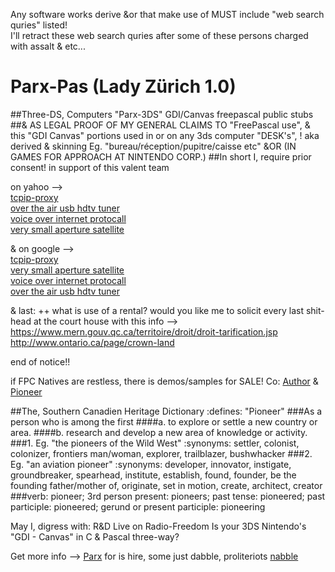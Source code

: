
Any software works derive &or that make use of MUST include "web search quries" listed!  
I'll retract these web search quries after some of these persons charged with assalt & etc...

# Parx-Pas (Lady Zürich 1.0)  
##Three-DS, Computers "Parx-3DS" GDI/Canvas freepascal public stubs 
##& AS LEGAL PROOF OF MY GENERAL CLAIMS TO "FreePascal use", & this "GDI Canvas" portions used in or on any 3ds computer "DESK's", ! aka derived & skinning Eg. "bureau/réception/pupitre/caisse etc" &OR (IN GAMES FOR APPROACH AT NINTENDO CORP.) 
##In short I, require prior consent! in support of this valent team 

on yahoo -->  
[tcpip-proxy](https://ca.search.yahoo.com/search;_ylt=A0LEV2NMYKhUEg0AvuzrFAx.;_ylc=X1MDMjExNDcyMTAwMwRfcgMyBGZyA3lmcC10LTcxNQRncHJpZANtSW9qNGMwcVJyeUtVWUNyOEtWbEpBBG5fcnNsdAMwBG5fc3VnZwMxBG9yaWdpbgNjYS5zZWFyY2gueWFob28uY29tBHBvcwMwBHBxc3RyAwRwcXN0cmwDBHFzdHJsAzExBHF1ZXJ5A3RjcGlwIHByb3h5BHRfc3RtcAMxNDIwMzIwODcy?p=tcpip+proxy&fr2=sb-top-ca.search&fr=yfp-t-715&fp=1)  
[over the air usb hdtv tuner](https://ca.search.yahoo.com/search;_ylt=AwrBTvtnYKhU25AAigjrFAx.;_ylc=X1MDMjExNDcyMTAwMwRfcgMyBGZyA3lmcC10LTcxNQRncHJpZANXRHNfNWRrZVE2R2F6eEVpNk9TMjFBBG5fcnNsdAMwBG5fc3VnZwMxBG9yaWdpbgNjYS5zZWFyY2gueWFob28uY29tBHBvcwMwBHBxc3RyAwRwcXN0cmwDBHFzdHJsAzE0BHF1ZXJ5A3VzYiBoZHR2IHR1bmVyBHRfc3RtcAMxNDIwMzIwODk3?p=usb+hdtv+tuner&fr2=sb-top-ca.search&fr=yfp-t-715&fp=1)  
[voice over internet protocall](https://ca.search.yahoo.com/search;_ylt=AgF5dN_zXFHktO3MQZqz9mIt17V_?p=voip&toggle=1&cop=mss&ei=UTF-8&fr=yfp-t-715&fp=1)  
[very small aperture satellite](https://ca.search.yahoo.com/search;_ylt=AgF5dN_zXFHktO3MQZqz9mIt17V_?p=vsat&toggle=1&cop=mss&ei=UTF-8&fr=yfp-t-715&fp=1)  
  
& on google -->  
[tcpip-proxy](https://www.google.ca/search?q=proxy+software&hl=fr-CA&gbv=2&oq=&gs_l=)  
[very small aperture satellite](https://www.google.ca/search?q=vsat&hl=fr-CA&gbv=2&oq=&gs_l=)  
[voice over internet protocall](https://www.google.ca/search?hl=fr-CA&source=hp&q=voip+&gbv=2&oq=voip+&gs_l=heirloom-hp.3..0l6j0i10l2j0l2.16312.18000.0.22141.5.5.0.0.0.0.94.407.5.5.0.msedr...0...1ac.1.34.heirloom-hp..0.5.407.2e6r0DUgINU)  
[over the air usb hdtv tuner](https://www.google.ca/search?q=usb+hdtv+tuners&hl=fr-CA&gbv=2&oq=&gs_l=)  

& last: ++ what is use of a rental? would you like me to solicit every last shit-head at the court house with this info -->    
https://www.mern.gouv.qc.ca/territoire/droit/droit-tarification.jsp  
http://www.ontario.ca/page/crown-land   

end of notice!!

if FPC Natives are restless, there is demos/samples for SALE! Co: [Author](https://github.com/kennyd-lee) & [Pioneer](http://forum.lazarus.freepascal.org/index.php?action=profile;area=showposts;u=56552)  

##The, Southern Canadien Heritage Dictionary :defines: "Pioneer"
###As a person who is among the first
####a. to explore or settle a new country or area.
####b. research and develop a new area of knowledge or activity.
###1.  Eg. "the pioneers of the Wild West" :synonyms:	settler, colonist, colonizer, frontiers man/woman, explorer, trailblazer, bushwhacker
###2.  Eg. "an aviation pioneer" :synonyms:	developer, innovator, instigate, groundbreaker, spearhead, institute, establish, found, founder, be the founding father/mother of, originate, set in motion, create, architect, creator
###verb: pioneer; 3rd person present: pioneers; past tense: pioneered; past participle: pioneered; gerund or present participle: pioneering
  
May I,  digress with: R&D Live on Radio-Freedom
Is your 3DS Nintendo's "GDI - Canvas" in C & Pascal three-way? 

Get more info --> [Parx](https://www.facebook.com/Parx-1735214770048259) for is hire, some just dabble, proliteriots  [nabble](http://free-pascal-lazarus.989080.n3.nabble.com/Three-DS-Parx-GDI-it-s-big-enuff-for-a-quot-shoebox-quot-fits-more-in-quot-cupboard-quot-tc4047731.html)

